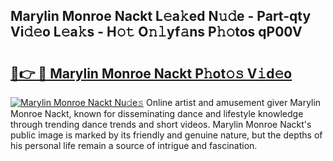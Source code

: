 ## Marylin Monroe Nackt L𝚎a𝚔ed N𝚞𝚍e - Part-qty Vi𝚍𝚎o L𝚎a𝚔s - H𝚘𝚝 O𝚗𝚕yf𝚊ns P𝚑𝚘tos qP00V

# <h2><a href="http://kf08khw.oniu.top/?m=Marylin+Monroe+Nackt">🔗👉 🔴 Marylin Monroe Nackt P𝚑ot𝚘𝚜 V𝚒d𝚎o</a></h2>

[![Marylin Monroe Nackt Nu𝚍e𝚜](https://i.imgur.com/0qMVB7G.gif)](http://kf08khw.oniu.top/?m=Marylin+Monroe+Nackt)
Online artist and amusement giver Marylin Monroe Nackt, known for disseminating dance and lifestyle knowledge through trending dance trends and short videos. Marylin Monroe Nackt's public image is marked by its friendly and genuine nature, but the depths of his personal life remain a source of intrigue and fascination.  
